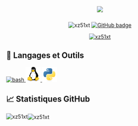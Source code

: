 <h1 align="center">
  <a href="https://github.com/xz51xt">
    <img src="https://readme-typing-svg.demolab.com/?lines=Python%20Développeur;Passionné%20de%20programmation&center=true&size=25">
  </a>
</h1>

<p align="center">
  <img src="https://komarev.com/ghpvc/?username=xz51xt&label=Profile%20views&color=0e75b6&style=flat" alt="xz51xt" />
  <a href="https://github.com/xz51xt?tab=followers">
    <img src="https://img.shields.io/github/followers/xz51xt?label=Followers&logo=GitHub&style=for-the-badge" alt="GitHub badge" />
  </a>
</p>

<p align="center">
  <a href="https://github.com/ryo-ma/github-profile-trophy">
    <img src="https://github-profile-trophy.vercel.app/?username=xz51xt" alt="xz51xt" />
  </a>
</p>

## 🚀 Langages et Outils

<p align="left">
  <a href="https://www.gnu.org/software/bash/" target="_blank" rel="noreferrer">
    <img src="https://www.vectorlogo.zone/logos/gnu_bash/gnu_bash-icon.svg" alt="bash" width="40" height="40"/>
  </a>
  <a href="https://www.linux.org/" target="_blank" rel="noreferrer">
    <img src="https://raw.githubusercontent.com/devicons/devicon/master/icons/linux/linux-original.svg" alt="linux" width="40" height="40"/>
  </a>
  <a href="https://www.python.org" target="_blank" rel="noreferrer">
    <img src="https://raw.githubusercontent.com/devicons/devicon/master/icons/python/python-original.svg" alt="python" width="40" height="40"/>
  </a>
</p>

## &#x1f4c8; Statistiques GitHub

<p>
  <img align="left" src="https://github-readme-stats.vercel.app/api/top-langs/?username=xz51xt&layout=compact&theme=radical" alt="xz51xt" />
  <img align="center" src="https://github-readme-stats.vercel.app/api?username=xz51xt&show_icons=true&theme=radical" alt="xz51xt" />
</p>
